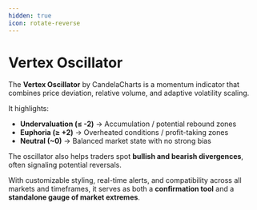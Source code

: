 ```yaml
---
hidden: true
icon: rotate-reverse
---
```


# Vertex Oscillator

The **Vertex Oscillator** by CandelaCharts is a momentum indicator that combines price deviation, relative volume, and adaptive volatility scaling.&#x20;

It highlights:

* **Undervaluation (≤ -2)** → Accumulation / potential rebound zones
* **Euphoria (≥ +2)** → Overheated conditions / profit-taking zones
* **Neutral (\~0)** → Balanced market state with no strong bias

The oscillator also helps traders spot **bullish and bearish divergences**, often signaling potential reversals.&#x20;

With customizable styling, real-time alerts, and compatibility across all markets and timeframes, it serves as both a **confirmation tool** and a **standalone gauge of market extremes**.

